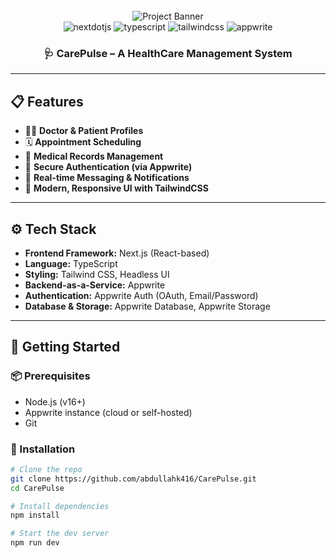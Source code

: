 <div align="center">
  <br />
  <img src="https://github.com/adrianhajdin/healthcare/assets/151519281/a7dd73b6-93de-484d-84e0-e7f4e299167b" alt="Project Banner">
  <br />

  <div>
    <img src="https://img.shields.io/badge/-Next_JS-black?style=for-the-badge&logoColor=white&logo=nextdotjs&color=000000" alt="nextdotjs" />
    <img src="https://img.shields.io/badge/-TypeScript-black?style=for-the-badge&logoColor=white&logo=typescript&color=3178C6" alt="typescript" />
    <img src="https://img.shields.io/badge/-Tailwind_CSS-black?style=for-the-badge&logoColor=white&logo=tailwindcss&color=06B6D4" alt="tailwindcss" />
    <img src="https://img.shields.io/badge/-Appwrite-black?style=for-the-badge&logoColor=white&logo=appwrite&color=FD366E" alt="appwrite" />
  </div>

  <h3 align="center">🩺 CarePulse – A HealthCare Management System</h3>
</div>

---

## 📋 Features

- 🧑‍⚕️ **Doctor & Patient Profiles**
- 🗓️ **Appointment Scheduling**
- 📁 **Medical Records Management**
- 🔐 **Secure Authentication (via Appwrite)**
- 💬 **Real-time Messaging & Notifications**
- 🎯 **Modern, Responsive UI with TailwindCSS**

---

## ⚙️ Tech Stack

- **Frontend Framework:** Next.js (React-based)
- **Language:** TypeScript
- **Styling:** Tailwind CSS, Headless UI
- **Backend-as-a-Service:** Appwrite
- **Authentication:** Appwrite Auth (OAuth, Email/Password)
- **Database & Storage:** Appwrite Database, Appwrite Storage

---

## 🚀 Getting Started

### 📦 Prerequisites

- Node.js (v16+)
- Appwrite instance (cloud or self-hosted)
- Git

### 🔧 Installation

```bash
# Clone the repo
git clone https://github.com/abdullahk416/CarePulse.git
cd CarePulse

# Install dependencies
npm install

# Start the dev server
npm run dev
